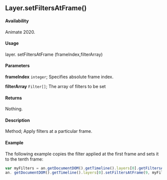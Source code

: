 ## Layer.setFiltersAtFrame()

#### Availability

Animate 2020.

#### Usage

layer. setFiltersAtFrame (frameIndex,filterArray)

#### Parameters

**frameIndex** `integer`; Specifies absolute frame index.

**filterArray** `Filter[]`; The array of filters to be set

#### Returns

Nothing.

#### Description

Method; Apply filters at a particular frame.

#### Example

The following example copies the filter applied at the first frame and sets it to the tenth frame:

```javascript
var myFilters = an.getDocumentDOM().getTimeline().layers[0].getFiltersAtFrame(0);
an. getDocumentDOM().getTimeline().layers[0].setFiltersAtFrame(9, myFilters);
```
